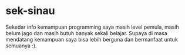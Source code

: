 # sek-sinau
Sekedar info kemampuan programming saya masih level pemula, masih belum jago dan masih butuh banyak sekali belajar.
Supaya di masa mendatang kemampuan saya bisa lebih berguna dan bermanfaat untuk semuanya :).
